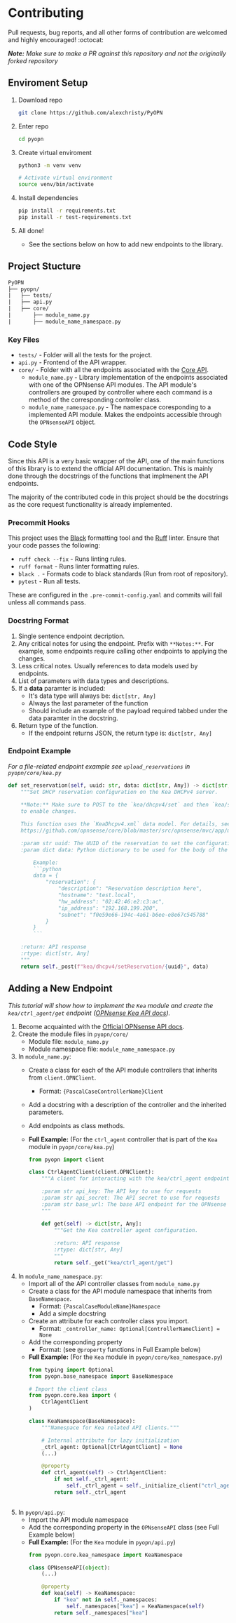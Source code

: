 # Contributing

Pull requests, bug reports, and all other forms of contribution are welcomed and highly encouraged! :octocat: 

***Note:** Make sure to make a PR against this repository and not the originally forked repository*

## Enviroment Setup

1) Download repo

    ```bash
    git clone https://github.com/alexchristy/PyOPN
    ```

2) Enter repo

    ```bash
    cd pyopn
    ```

3) Create virtual enviroment

    ```bash
    python3 -m venv venv

    # Activate virtual environment
    source venv/bin/activate
    ```

4) Install dependencies

    ```bash
    pip install -r requirements.txt
    pip install -r test-requirements.txt
    ```

5) All done!

    * See the sections below on how to add new endpoints to the library.

## Project Stucture

```txt
PyOPN
├── pyopn/
|   ├── tests/
|   ├── api.py
|   ├── core/
|       ├── module_name.py
|       ├── module_name_namespace.py
```

### Key Files

* `tests/` - Folder will all the tests for the project.
* `api.py` - Frontend of the API wrapper.
* `core/` - Folder with all the endpoints associated with the [Core API](https://docs.opnsense.org/development/api.html#core-api).
    * `module_name.py` - Library implementation of the endpoints associated with one of the OPNsense API modules. The API module's controllers are grouped by controller where each command is a method of the corresponding controller class.
    * `module_name_namespace.py` - The namespace coresponding to a implemented API module. Makes the endpoints accessible through the `OPNsenseAPI` object.

## Code Style

Since this API is a very basic wrapper of the API, one of the main functions of this library is to extend the official API documentation. This is mainly done through the docstrings of the functions that implmenent the API endpoints.

The majority of the contributed code in this project should be the docstrings as the core request functionality is already implemented.

### Precommit Hooks

This project uses the [Black](https://github.com/psf/black) formatting tool and the [Ruff](https://github.com/astral-sh/ruff) linter. Ensure that your code passes the following:
- `ruff check --fix` - Runs linting rules.
- `ruff format` - Runs linter formatting rules.
- `black .` - Formats code to black standards (Run from root of repository).
- `pytest` - Run all tests.

These are configured in the `.pre-commit-config.yaml` and commits will fail unless all commands pass.

### Docstring Format

1) Single sentence endpoint decription.
2) Any critical notes for using the endpoint. Prefix with `**Notes:**`. For example, some endpoints require calling other endpoints to applying the changes.
3) Less critical notes. Usually references to data models used by endpoints.
4) List of parameters with data types and descriptions.
5) If a **data** paramter is included:
    * It's data type will always be: `dict[str, Any]`
    * Always the last parameter of the function
    * Should include an example of the payload required tabbed under the data paramter in the docstring.
6) Return type of the function.
    * If the endpoint returns JSON, the return type is: `dict[str, Any]`

### Endpoint Example

*For a file-related endpoint example see `upload_reservations` in `pyopn/core/kea.py`*

```python
def set_reservation(self, uuid: str, data: dict[str, Any]) -> dict[str, Any]:
    """Set DHCP reservation configuration on the Kea DHCPv4 server.
    
    **Note:** Make sure to POST to the `kea/dhcpv4/set` and then `kea/service/reconfigure` endpoints after this 
    to enable changes.

    This function uses the `KeaDhcpv4.xml` data model. For details, see:
    https://github.com/opnsense/core/blob/master/src/opnsense/mvc/app/models/OPNsense/Kea/KeaDhcpv4.xml    

    :param str uuid: The UUID of the reservation to set the configuration for.
    :param dict data: Python dictionary to be used for the body of the request.

        Example:
        ```python
        data = {
            "reservation": {
                "description": "Reservation description here",
                "hostname": "test.local",
                "hw_address": "02:42:46:e2:c3:ac",
                "ip_address": "192.168.199.200",
                "subnet": "f0e59e66-194c-4a61-b6ee-e8e67c545788"
            }
        }
        ```

    :return: API response
    :rtype: dict[str, Any]
    """
    return self._post(f"kea/dhcpv4/setReservation/{uuid}", data)
```

## Adding a New Endpoint

*This tutorial will show how to implement the `Kea` module and create the `kea/ctrl_agent/get` endpoint ([OPNsense Kea API docs](https://docs.opnsense.org/development/api/core/kea.html)).*

1) Become acquainted with the [Official OPNsense API docs](https://docs.opnsense.org/development/api.html).
2) Create the module files in `pyopn/core/`
    * Module file: `module_name.py`
    * Module namespace file: `module_name_namespace.py`
3) In `module_name.py`:
    * Create a class for each of the API module controllers that inherits from `client.OPNClient`. 
        * Format: `{PascalCaseControllerName}Client`
    * Add a docstring with a description of the controller and the inherited parameters.
    * Add endpoints as class methods.
    * **Full Example:** (For the `ctrl_agent` controller that is part of the `Kea` module in `pyopn/core/kea.py`)

        ```python
        from pyopn import client

        class CtrlAgentClient(client.OPNClient):
            """A client for interacting with the kea/ctrl_agent endpoints.

            :param str api_key: The API key to use for requests
            :param str api_secret: The API secret to use for requests
            :param str base_url: The base API endpoint for the OPNsense  deployment
            """

            def get(self) -> dict[str, Any]:
                """Get the Kea controller agent configuration.
                
                :return: API response
                :rtype: dict[str, Any]
                """
                return self._get("kea/ctrl_agent/get")
        ```
4) In `module_name_namespace.py`:
    * Import all of the API controller classes from `module_name.py`
    * Create a class for the API module namespace that inherits from `BaseNamespace`. 
        * Format: `{PascalCaseModuleName}Namespace`
        * Add a simple docstring
    * Create an attribute for each controller class you import.
        * Format: `_controller_name: Optional[ControllerNameClient] = None`
    * Add the corresponding property
        * Format: (see `@property` functions in Full Example below)
    * **Full Example:** (For the `Kea` module in `pyopn/core/kea_namespace.py`)
        ```python
        from typing import Optional
        from pyopn.base_namespace import BaseNamespace

        # Import the client class
        from pyopn.core.kea import (
            CtrlAgentClient
        )

        class KeaNamespace(BaseNamespace):
            """Namespace for Kea related API clients."""

            # Internal attribute for lazy initialization
            _ctrl_agent: Optional[CtrlAgentClient] = None
            (...)

            @property
            def ctrl_agent(self) -> CtrlAgentClient:
                if not self._ctrl_agent:
                    self._ctrl_agent = self._initialize_client("ctrl_agent", CtrlAgentClient)
                return self._ctrl_agent
            
        ```
5) In `pyopn/api.py`:
    * Import the API module namespace
    * Add the corresponding property in the `OPNsenseAPI` class (see Full Example below)
    * **Full Example:** (For the `Kea` module in `pyopn/api.py`)
        ```python
        from pyopn.core.kea_namespace import KeaNamespace

        class OPNsenseAPI(object):
            (...)

            @property
            def kea(self) -> KeaNamespace:
                if "kea" not in self._namespaces:
                    self._namespaces["kea"] = KeaNamespace(self)
                return self._namespaces["kea"]
        ```
